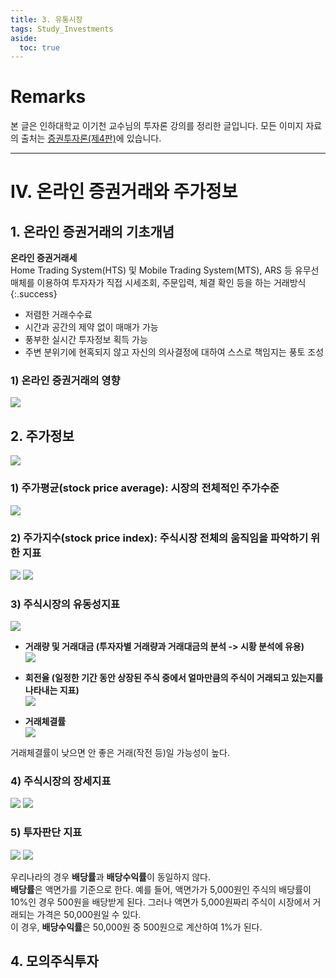 ```yaml
---
title: 3. 유통시장
tags: Study_Investments
aside:
  toc: true
---
```


# Remarks
본 글은 인하대학교 이기천 교수님의 투자론 강의를 정리한 글입니다.
모든 이미지 자료의 출처는 [증권투자론(제4판)](http://www.yulgokbooks.co.kr/shop/book.php?ptype=view&prdcode=1803290076&catcode=11000000&page=1&catcode=11000000)에 있습니다.

<!--more-->

---

# IV. 온라인 증권거래와 주가정보
## 1. 온라인 증권거래의 기초개념
**온라인 증권거래세**  
Home Trading System(HTS) 및 Mobile Trading System(MTS), ARS 등 유무선 매체를 이용하여 투자자가 직접 시세조회, 주문입력, 체결 확인 등을 하는 거래방식
{:.success}

- 저렴한 거래수수료
- 시간과 공간의 제약 없이 매매가 가능
- 풍부한 실시간 투자정보 획득 가능
- 주변 분위기에 현혹되지 않고 자신의 의사결정에 대하여 스스로 책임지는 풍토 조성

### 1) 온라인 증권거래의 영향
![](/images/2020-04-15-4/001.jpg)


## 2. 주가정보
![](/images/2020-04-15-4/002.jpg)

### 1) 주가평균(stock price average): 시장의 전체적인 주가수준
![](/images/2020-04-15-4/003.jpg)
 
### 2) 주가지수(stock price index): 주식시장 전체의 움직임을 파악하기 위한 지표
![](/images/2020-04-15-4/004.jpg)
![](/images/2020-04-15-4/005.jpg)

### 3) 주식시장의 유동성지표
![](/images/2020-04-15-4/006.jpg)

- **거래량 및 거래대금 (투자자별 거래량과 거래대금의 분석 -> 시황 분석에 유용)**  
![](/images/2020-04-15-4/007.jpg)

- **회전율 (일정한 기간 동안 상장된 주식 중에서 얼마만큼의 주식이 거래되고 있는지를 나타내는 지표)**  
![](/images/2020-04-15-4/008.jpg)

- **거래체결률**  
![](/images/2020-04-15-4/009.jpg)

거래체결률이 낮으면 안 좋은 거래(작전 등)일 가능성이 높다.

### 4) 주식시장의 장세지표
![](/images/2020-04-15-4/010.jpg)
![](/images/2020-04-15-4/011.jpg)


### 5) 투자판단 지표
![](/images/2020-04-15-4/012.jpg)
![](/images/2020-04-15-4/013.jpg)

우리나라의 경우 **배당률**과 **배당수익률**이 동일하지 않다.  
**배당률**은 액면가를 기준으로 한다. 예를 들어, 액면가가 5,000원인 주식의 배당률이 10%인 경우 500원을 배당받게 된다. 그러나 액면가 5,000원짜리 주식이 시장에서 거래되는 가격은 50,000원일 수 있다.  
이 경우, **배당수익률**은 50,000원 중 500원으로 계산하여 1%가 된다.


## 4. 모의주식투자